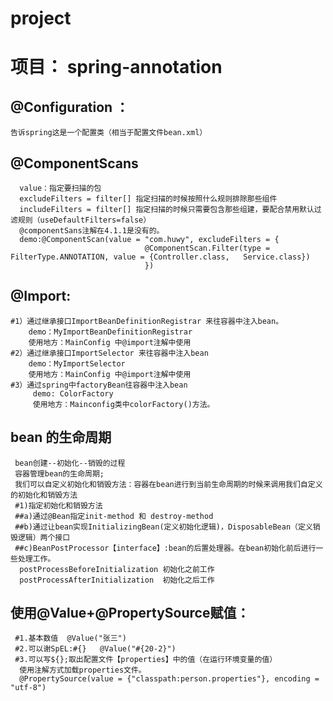 # project
项目： spring-annotation
========================
    
    
   @Configuration ： 
   --------------
    告诉spring这是一个配置类（相当于配置文件bean.xml）
    
   @ComponentScans     
   ---------------
      value：指定要扫描的包
      excludeFilters = filter[] 指定扫描的时候按照什么规则排除那些组件
      includeFilters = filter[] 指定扫描的时候只需要包含那些组建，要配合禁用默认过滤规则（useDefaultFilters=false）
      @componentSans注解在4.1.1是没有的。
      demo:@ComponentScan(value = "com.huwy", excludeFilters = {
                                  @ComponentScan.Filter(type = FilterType.ANNOTATION, value = {Controller.class,   Service.class})
                                  })
                                  
  @Import:
  --------
    #1）通过继承接口ImportBeanDefinitionRegistrar 来往容器中注入bean。
        demo：MyImportBeanDefinitionRegistrar
        使用地方：MainConfig 中@import注解中使用
    #2）通过继承接口ImportSelector 来往容器中注入bean
        demo：MyImportSelector
        使用地方：MainConfig 中@import注解中使用
    #3）通过spring中factoryBean往容器中注入bean
         demo: ColorFactory
         使用地方：Mainconfig类中colorFactory()方法。
              
 bean 的生命周期
 --------------
     bean创建--初始化--销毁的过程
     容器管理bean的生命周期;
     我们可以自定义初始化和销毁方法：容器在bean进行到当前生命周期的时候来调用我们自定义的初始化和销毁方法
     #1)指定初始化和销毁方法
     ##a)通过@Bean指定init-method 和 destroy-method
     ##b)通过让bean实现InitializingBean(定义初始化逻辑)，DisposableBean（定义销毁逻辑）两个接口
     ##c)BeanPostProcessor【interface】:bean的后置处理器。在bean初始化前后进行一些处理工作。
      postProcessBeforeInitialization 初始化之前工作
      postProcessAfterInitialization  初始化之后工作  
 
 使用@Value+@PropertySource赋值：
 -----------------------------
     #1.基本数值  @Value("张三")
     #2.可以谢SpEL:#{}   @Value("#{20-2}")
     #3.可以写${};取出配置文件【properties】中的值（在运行环境变量的值）
      使用注解方式加载properties文件。
      @PropertySource(value = {"classpath:person.properties"}, encoding = "utf-8")
